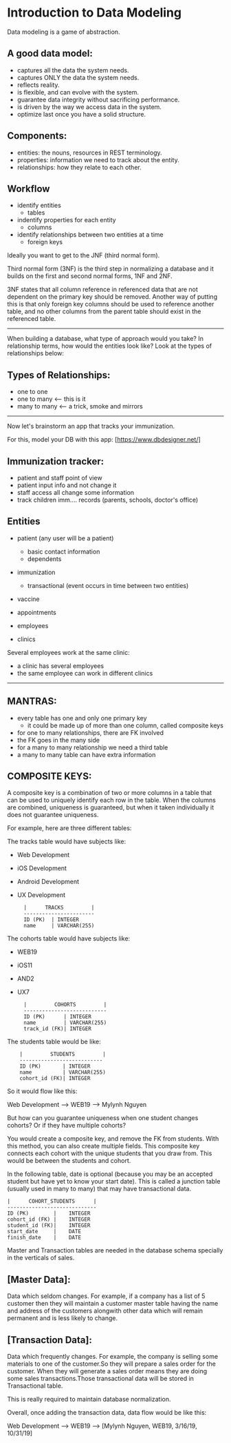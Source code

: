 # Introduction to Data Modeling 

Data modeling is a game of abstraction.

## A good data model:
- captures all the data the system needs.
- captures ONLY the data the system needs.
- reflects reality.
- is flexible, and can evolve with the system.
- guarantee data integrity without sacrificing performance.
- is driven by the way we access data in the system.
- optimize last once you have a solid structure.

## Components:
- entities: the nouns, resources in REST terminology.
- properties: information we need to track about the entity.
- relationships: how they relate to each other.

## Workflow
- identify entities 
    * tables
- indentify properties for each entity 
    * columns
- identify relationships between two entities at a time 
    * foreign keys

Ideally you want to get to the JNF (third normal form).

Third normal form (3NF) is the third step in normalizing a database and it builds on the first and second normal forms, 1NF and 2NF.

3NF states that all column reference in referenced data that are not dependent on the primary key should be removed. Another way of putting this is that only foreign key columns should be used to reference another table, and no other columns from the parent table should exist in the referenced table.

----------------------------------------------------------------------

When building a database, what type of approach would you take?
In relationship terms, how would the entities look like? 
Look at the types of relationships below:

## Types of Relationships:
- one to one
- one to many <-- this is it
- many to many <-- a trick, smoke and mirrors

-----------------------------------------------------------------------

Now let's brainstorm an app that tracks your immunization.

For this, model your DB with this app:
[https://www.dbdesigner.net/]

## Immunization tracker:

- patient and staff point of view
- patient input info and not change it
- staff access all change some information
- track children imm.... records (parents, schools, doctor's office)

## Entities
- patient (any user will be a patient)
    * basic contact information
    * dependents
- immunization 
    * transactional (event occurs in time between two entities)
- vaccine
- appointments

- employees
- clinics

 Several employees work at the same clinic:
 - a clinic has several employees
 - the same employee can work in different clinics

-----------------------------------------------------------------------

## MANTRAS:
- every table has one and only one primary key
    * it could be made up of more than one column, called composite keys
- for one to many relationships, there are FK involved
- the FK goes in the many side
- for a many to many relationship we need a third table
- a many to many table can have extra information

## COMPOSITE KEYS:

A composite key is a combination of two or more columns in a table that can be used to uniquely identify each row in the table. When the columns are combined, uniqueness is guaranteed, but when it taken individually it does not guarantee uniqueness.

For example, here are three different tables:

The tracks table would have subjects like:
- Web Development
- iOS Development
- Android Development
- UX Development


        |      TRACKS         | 
        -----------------------
        ID (PK)  | INTEGER
        name     | VARCHAR(255)

The cohorts table would have subjects like:
- WEB19
- iOS11
- AND2
- UX7

        |         COHORTS         | 
        ---------------------------
        ID (PK)      | INTEGER
        name         | VARCHAR(255)
        track_id (FK)| INTEGER 

The students table would be like:

        |         STUDENTS         | 
        ---------------------------
        ID (PK)       | INTEGER
        name          | VARCHAR(255)
        cohort_id (FK)| INTEGER 

So it would flow like this:

Web Development --> WEB19 --> Mylynh Nguyen

But how can you guarantee uniqueness when one student changes cohorts? 
Or if they have multiple cohorts?

You would create a composite key, and remove the FK from students. With this method, you can also create multiple fields. This composite key connects each cohort with the unique students that you draw from. This would be between the students and cohort.


In the following table, date is optional (because you may be an accepted student but have yet to know your start date). This is called a junction table (usually used in many to many) that may have transactional data.
    
    |      COHORT_STUDENTS      | 
    -----------------------------
    ID (PK)        |    INTEGER
    cohort_id (FK) |    INTEGER
    student_id (FK)|    INTEGER
    start_date     |    DATE 
    finish_date    |    DATE 

Master and Transaction tables are needed in the database schema specially in the verticals of sales.

## [Master Data]: 

Data which seldom changes. For example, if a company has a list of 5 customer then they will maintain a customer master table having the name and address of the customers alongwith other data which will remain permanent and is less likely to change.

## [Transaction Data]: 
Data which frequently changes. For example, the company is selling some materials to one of the customer.So they will prepare a sales order for the customer. When they will generate a sales order means they are doing some sales transactions.Those transactional data will be stored in Transactional table.

This is really required to maintain database normalization.

Overall, once adding the transaction data, data flow would be like this:


Web Development --> WEB19 --> [Mylynh Nguyen, WEB19, 3/16/19, 10/31/19]